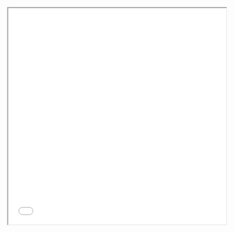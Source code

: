 <iframe src="instaxeditor/index.html" class="instaxframe"></iframe>

<div class="mobilemessage" hidden>Sorry sweetie, this page doesn't support mobile browsers. Try using your desktop or laptop computer, or ask your local Amelorate for help! If you ask nicely enough she'll probably make it support your phone.</div>

<style>
.instaxframe {
    width: 100%;
    height: 500px;
    display: block;
}

.mobilemessage {
    text-align: center;
    padding = 20px;
    font-size: 18px;
    font-weight: bold;
}
</style>

<script>
document.addEventListener("DOMContentLoaded", function () {
    function isMobile() {
        return /Mobi|Android|iPhone|iPad|iPod/i.test(navigator.userAgent);
    }

    if (isMobile()) {
        const iframe = document.querySelector(".instaxframe");
        if (iframe) {
            iframe.remove(); // Remove the iframe
        }

        const message = document.querySelector(".mobilemessage");
        if (message) {
            message.hidden = false;
        }
    }
});
</script>
